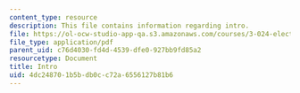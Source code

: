 ```yaml
---
content_type: resource
description: This file contains information regarding intro.
file: https://ol-ocw-studio-app-qa.s3.amazonaws.com/courses/3-024-electronic-optical-and-magnetic-properties-of-materials-spring-2013/4dc248701b5bdb0cc72a6556127b81b6_MIT3_024S13_2012lec1Intro.pdf
file_type: application/pdf
parent_uid: c76d4030-fd4d-4539-dfe0-927bb9fd85a2
resourcetype: Document
title: Intro
uid: 4dc24870-1b5b-db0c-c72a-6556127b81b6
---
```

